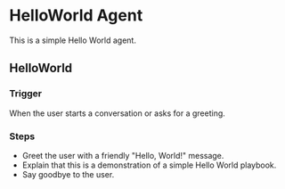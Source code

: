 # HelloWorld Agent
This is a simple Hello World agent.

## HelloWorld

### Trigger
When the user starts a conversation or asks for a greeting.

### Steps
- Greet the user with a friendly "Hello, World!" message.
- Explain that this is a demonstration of a simple Hello World playbook.
- Say goodbye to the user. 